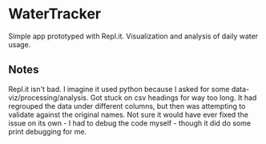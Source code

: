 # WaterTracker

Simple app prototyped with Repl.it. Visualization and analysis of daily water usage.

## Notes

Repl.it isn't bad. I imagine it used python because I asked for some data-viz/processing/analysis. Got stuck on csv headings for way too long. It had regrouped the data under different columns, but then was attempting to validate against the original names. Not sure it would have ever fixed the issue on its own - I had to debug the code myself - though it did do some print debugging for me.

